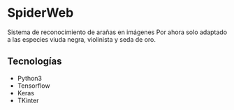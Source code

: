 # SpiderWeb

Sistema de reconocimiento de arañas en imágenes
Por ahora solo adaptado a las especies viuda negra, violinista y seda de oro.

## Tecnologías

 - Python3
 - Tensorflow
 - Keras
 - TKinter
 